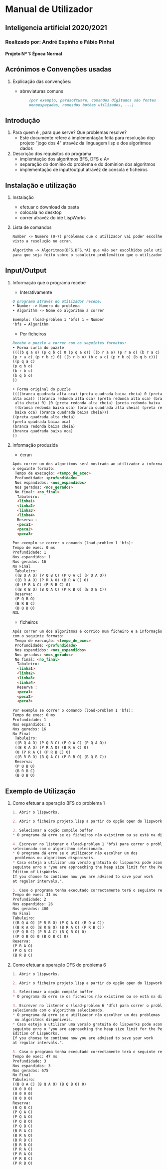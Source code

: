 # Manual de Utilizador

## Inteligencia artificial 2020/2021

### Realizado por: André Espinho e Fábio Pinhal

#### Projeto Nº 1: Época Normal

<div style="page-break-after: always"></div>

## Acrónimos e Convenções usadas

1. Explicação das convenções:
    * abreviaturas comuns

        ```md
            (por exemplo, parasoftware, comandos digitados são fontes
            monoespaçadas, nomesdos botões utilizados, ...)
        ```

## Introdução

1. Para quem é , para que serve? Que problemas resolve?
    * Este documente refere à implementação feita para resolução dop projeto
     "jogo dos 4" atravéz da linguagem lisp e dos algoritmos dados
2. Descrição dos requisitos do programa
    * implemtação dos algoritmos BFS, DFS e A*
    * separação do dominio do problema e do dominion dos algoritmos
    * implementação de input/output atravéz de consola e ficheiros

## Instalação e utilização

1. Instalação
    * efetuar o download da pasta
    * colocala no desktop
    * correr atravéz do ide LispWorks
2. Lista de comandos

    ```md
    Number -> Numero (0-7) problemas que o utilizador vai poder escolher para ser
    visto a resolução no ecran.
    
    Algorithm -> Algoritmos(BFS,DFS,*A) que vão ser escolhidos pelo utilizador 
    para que seja feito sobre o tabuleiro problemático que o utilizador escolheu.
    ```

## Input/Output

1. Informação que o programa recebe
    * Interativamente

    ```md
    O programa através do utilizador recebe:
    • Number -> Numero do problema 
    • Algorithm -> Nome do algoritmo a correr

    Exemplo: (load-problem 1 'bfs) 1 = Number
    'bfs = Algorithm
    ```

    * Por ficheiros

    ```md
    Recebe o puzzle a correr com os seguintes formatos:
    • Forma curta do puzzle
    ((((b q a o) (p q b c) 0 (p q a o)) ((b r a o) (p r a o) (b r a c) 0) (0 
    (p r a c) (p r b c) 0) ((b r b o) (b q a c) (p r b o) (b q b c)))
    ((p q a c)
    (p q b o)
    (b r b c)
    (b q b o)
    ))
    
    • Forma original do puzzle
    ((((branca quadrada alta oca) (preta quadrada baixa cheia) 0 (preta quadrada
    alta oca)) ((branca redonda alta oca) (preta redonda alta oca) (branca redonda
     alta cheia) 0) (0 (preta redonda alta cheia) (preta redonda baixa cheia) 0)
     ((branca redonda baixa oca) (branca quadrada alta cheia) (preta redonda 
     baixa oca) (branca quadrada baixa cheia)))
    ((preta quadrada alta cheia)
    (preta quadrada baixa oca)
    (branca redonda baixa cheia)
    (branca quadrada baixa oca)
    ))
    ```

2. informação produzida
    * écran

    ```md
    Após correr um dos algoritmos será mostrado ao utilizador a informação com 
    o seguinte formato:
     Tempo de execução: <tempo_de_exec>
     Profundidade: <profundidade>
     Nos espandidos: <nos_espandidos>
     Nos gerados: <nos_gerados>
     No final: <no_final>
      Tabuleiro:
      <linha1>
      <linha2>
      <linha3>
      <linha4>
      Reserva :
      <peca1>
      <peca2>
      <peca3>
      
    Por exemplo se correr o comando (load-problem 1 'bfs):  
    Tempo de exec: 0 ms 
    Profundidade: 1
    Nos espandidos: 1
    Nos gerados: 16
    No Final
     Tabuleiro:
     ((B Q A O) (P Q B C) (P Q A C) (P Q A O))
     ((B R A O) (P R A O) (B R A C) 0)
     (0 (P R A C) (P R B C) 0)
     ((B R B O) (B Q A C) (P R B O) (B Q B C))
     Reserva:
     (P Q B O)
     (B R B C)
     (B Q B O)
    NIL
    ```

    * ficheiros

    ```md
    Após correr um dos algoritmos é corrido num ficheiro e a informação estará 
    com o seguinte formato:
     Tempo de execução: <tempo_de_exec>
     Profundidade: <profundidade>
     Nos espandidos: <nos_espandidos>
     Nos gerados: <nos_gerados>
     No final: <no_final>
      Tabuleiro:
      <linha1>
      <linha2>
      <linha3>
      <linha4>
      Reserva :
      <peca1>
      <peca2>
      <peca3>
      
    Por exemplo se correr o comando (load-problem 1 'bfs):  
    Tempo de exec: 0 ms 
    Profundidade: 1
    Nos espandidos: 1
    Nos gerados: 16
    No Final
     Tabuleiro:
     ((B Q A O) (P Q B C) (P Q A C) (P Q A O))
     ((B R A O) (P R A O) (B R A C) 0)
     (0 (P R A C) (P R B C) 0)
     ((B R B O) (B Q A C) (P R B O) (B Q B C))
     Reserva:
     (P Q B O)
     (B R B C)
     (B Q B O)
    ```

## Exemplo de Utilização

1. Como efetuar a operação BFS  do problema 1

    ```md
    1. Abrir o lispworks.

    2. Abrir o ficheiro projeto.lisp a partir do opção open do lispworks.

    3. Selecionar a opção compile buffer 
    * O programa dá erro se os ficheiros não existirem ou se está na directoria incorrecta.
    
    4. Escrever no listener o (load-problem 1 'bfs) para correr o problema
    selecionado com o algorithmo selecionado.
    * O programa dá erro se o utilizador não escolher um dos
     problemas ou algoritmos disponiveis.
    * Caso esteja a utilizar uma versão gratuita do lispworks pode acontecer o 
    seguinte erro o "you are approaching the heap size limit for the Personal 
    Edition of LispWorks.
    If you choose to continue now you are advised to save your work
    at regular intervals.".

    5. Caso o programa tenha executado correctamente terá o seguinte resultado :
    Tempo de exec: 31 ms
    Profundidade: 2
    Nos espandidos: 26
    Nos gerados: 400
    No Final
    Tabuleiro:
    ((B Q A O) (P R B O) (P Q A O) (B Q A C))
    ((B R A O) (B R B O) (B R A C) (P R B C))
    ((P Q B C) (P R A C) (B Q B O) 0)
    ((P Q B O) 0 (B Q B C) 0)
    Reserva:
    (P R A O)
    (P Q A C)
    (B R B C)
    ```

2. Como efetuar a operação DFS do problema 6

    ```md
    1. Abrir o lispworks.

    2. Abrir o ficheiro projeto.lisp a partir do opção open do lispworks.

    3. Selecionar a opção compile buffer 
    * O programa dá erro se os ficheiros não existirem ou se está na directoria incorrecta.
    
    4. Escrever no listener o (load-problem 6 'dfs) para correr o problema
    selecionado com o algorithmo selecionado.
    * O programa dá erro se o utilizador não escolher um dos problemas
     ou algoritmos disponiveis.
    * Caso esteja a utilizar uma versão gratuita do lispworks pode acontecer o 
    seguinte erro o "you are approaching the heap size limit for the Personal 
    Edition of LispWorks.
    If you choose to continue now you are advised to save your work
    at regular intervals.".

    5. Caso o programa tenha executado correctamente terá o seguinte resultado:
    Tempo de exec: 47 ms
    Profundidade: 3
    Nos espandidos: 3
    Nos gerados: 675
    No Final
    Tabuleiro:
    ((B Q A C) (B Q A O) (B Q B O) 0)
    (0 0 0 0)
    (0 0 0 0)
    (0 0 0 0)
    Reserva:
    (B Q B C)
    (P Q A C)
    (P Q A O)
    (P Q B O)
    (P Q B C)
    (B R A C)
    (B R A O)
    (B R B C)
    (B R B O)
    (P R A C)
    (P R A O)
    (P R B C)
    (P R B O)
    ```
